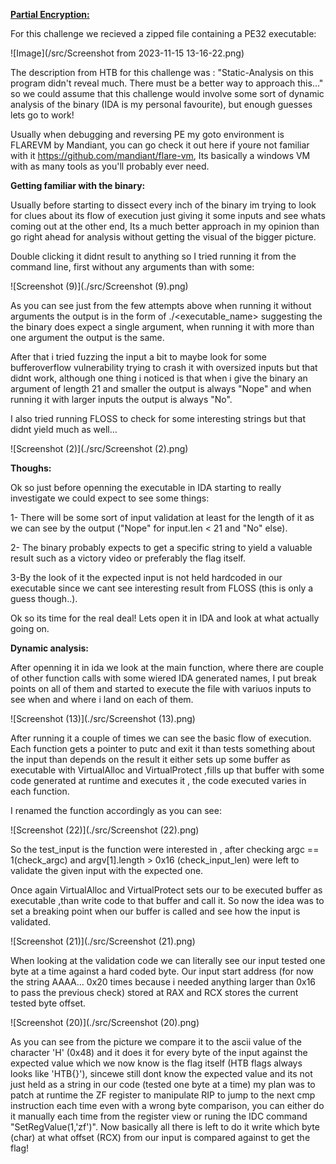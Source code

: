 **<u>Partial Encryption:</u>**

For this challenge we recieved a zipped file containing a PE32 executable:

![Image](/src/Screenshot from 2023-11-15 13-16-22.png)

The description from HTB for this challenge was :
"Static-Analysis on this program didn't reveal much. There must be a better way to approach this..." so we could assume that this challenge would involve some sort of dynamic analysis of the binary (IDA is my personal favourite), but enough guesses lets go to work!

Usually when debugging and reversing PE my goto environment is FLAREVM by Mandiant, you can go check it out here if youre not familiar with it https://github.com/mandiant/flare-vm, Its basically a windows VM with as many tools as you'll probably ever need.



**Getting familiar with the binary:**

Usually before starting to dissect every inch of the binary im trying to look for clues about its flow of execution just giving it some inputs and see whats coming out at the other end, Its a much better approach in my opinion than go right ahead for analysis without getting the visual of the bigger picture.

Double clicking it didnt result to anything so I tried running it from the command line, first without any arguments than with some:

![Screenshot (9)](./src/Screenshot (9).png)

As you can see just from the few attempts above when running it without arguments the output is in the form of ./<executable_name> <argument1>  suggesting the the binary does expect a single argument, when running it with more than one argument the output is the same.

After that i tried fuzzing the input a bit to maybe look for some bufferoverflow vulnerability trying to crash it with oversized inputs but that didnt work, although one thing i noticed is that when i give the binary an argument of length 21 and smaller the output is always "Nope" and when running it with larger inputs the output is always "No".

I also tried running FLOSS to check for some interesting strings but that didnt yield much as well...

![Screenshot (2)](./src/Screenshot (2).png)

**Thoughs:**

Ok so just before openning the executable in IDA starting to really investigate we could expect to see some things:

1- There will be some sort of input validation at least for the length of it as we can see by the output ("Nope" for input.len < 21 and "No" else).

2- The binary probably expects to get a specific string to yield a valuable result such as a victory video or preferably the flag itself.

3-By the look of it the expected input is not held hardcoded in our executable since we cant see interesting result from FLOSS (this is only a guess though..).

Ok so its time for the real deal! Lets open it in IDA and look at what actually going on.



 **Dynamic analysis:**

After openning it in ida we look at the main function, where there are couple of other function calls with some wiered IDA generated names, I put break points on all of them and started to execute the file with variuos inputs to see when and where i land on each of them.

![Screenshot (13)](./src/Screenshot (13).png)



After running it a couple of times we can see the basic flow of execution.
Each function gets a pointer to putc and exit it than tests something about the input than depends on the result it either sets up some buffer as executable with VirtualAlloc and VirtualProtect ,fills up that buffer with some code generated at runtime and executes it , the code executed varies in each function.

I renamed the function accordingly as you can see:

![Screenshot (22)](./src/Screenshot (22).png)

So the test_input is the function were interested in , after checking argc == 1(check_argc) and argv[1].length > 0x16 (check_input_len) were left to validate the given input with the expected one.

Once again VirtualAlloc and VirtualProtect sets our to be executed buffer as executable ,than write code to that buffer and call it. So now the idea was to set a breaking point when our buffer is called and see how the input is validated.

![Screenshot (21)](./src/Screenshot (21).png)

When looking at the validation code we can literally see our input tested one byte at a time against a hard coded byte.
Our input start address (for now the string AAAA... 0x20 times because i needed anything larger than 0x16 to pass the previous check) stored at RAX and RCX stores the current tested byte offset.

![Screenshot (20)](./src/Screenshot (20).png)

As you can see from the picture we compare it to the ascii value of the character 'H' (0x48) and it does it for every byte of the input against the expected value which we now know is the flag itself (HTB flags always looks like 'HTB{<random bytes>}'), sincewe still dont know the expected value and its not just held as a string in our code (tested one byte at a time) my plan was to patch at runtime the ZF register to manipulate RIP to jump to the next cmp instruction each time even with a wrong byte comparison, you can either do it manually each time from the register view or runing the IDC command "SetRegValue(1,'zf')".
Now basically all there is left to do it write which byte (char) at what offset (RCX) from our input is compared against to get the flag!